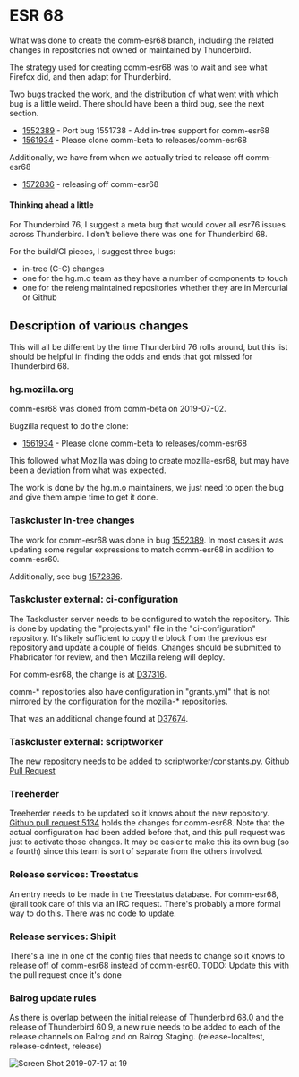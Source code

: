 ESR 68
================

What was done to create the comm-esr68 branch, including the related changes in repositories not owned or maintained by Thunderbird.

The strategy used for creating comm-esr68 was to wait and see what Firefox did, and then adapt for Thunderbird.

Two bugs tracked the work, and the distribution of what went with which bug is a little weird. There should have been a third bug, see the next section.

* [1552389](http://bugzil.la/1552389) - Port bug 1551738 - Add in-tree support for comm-esr68
* [1561934](http://bugzil.la/1561934) - Please clone comm-beta to releases/comm-esr68

Additionally, we have from when we actually tried to release off comm-esr68

* [1572836](http://bugzil.la/1572836) - releasing off comm-esr68

#### Thinking ahead a little

For Thunderbird 76, I suggest a meta bug that would cover all esr76 issues across Thunderbird. I don't believe there was one for Thunderbird 68.

For the build/CI pieces, I suggest three bugs:

* in-tree (C-C) changes
* one for the hg.m.o team as they have a number of components to touch
* one for the releng maintained repositories whether they are in Mercurial or Github

## Description of various changes

This will all be different by the time Thunderbird 76 rolls around, but this list should be helpful in finding the odds and ends that got missed for Thunderbird 68.

### hg.mozilla.org

comm-esr68 was cloned from comm-beta on 2019-07-02.

Bugzilla request to do the clone:

* [1561934](http://bugzil.la/1561934) - Please clone comm-beta to releases/comm-esr68

This followed what Mozilla was doing to create mozilla-esr68, but may have been a deviation from what was expected.

The work is done by the hg.m.o maintainers, we just need to open the bug and give them ample time to get it done.

### Taskcluster In-tree changes

The work for comm-esr68 was done in bug [1552389](http://bugzil.la/1552389). In most cases it was updating some regular expressions to match comm-esr68 in addition to comm-esr60.

Additionally, see bug [1572836](http://bugzil.la/1572836).

### Taskcluster external: ci-configuration

The Taskcluster server needs to be configured to watch the repository. This is done by updating the "projects.yml" file in the "ci-configuration" repository. It's likely sufficient to copy the block from the previous esr repository and update a couple of fields. Changes should be submitted to Phabricator for review, and then Mozilla releng will deploy.

For comm-esr68, the change is at [D37316](https://phabricator.services.mozilla.com/D37316).

comm-* repositories also have configuration in "grants.yml" that is not mirrored by the configuration for the mozilla-* repositories.

That was an additional change found at [D37674](https://phabricator.services.mozilla.com/D37674).

### Taskcluster external: scriptworker

The new repository needs to be added to scriptworker/constants.py.
[Github Pull Request](https://github.com/mozilla-releng/scriptworker/pull/364)

### Treeherder

Treeherder needs to be updated so it knows about the new repository. [Github pull request 5134](https://github.com/mozilla/treeherder/pull/5134) holds the changes for comm-esr68. Note that the actual configuration had been added before that, and this pull request was just to activate those changes.
It may be easier to make this its own bug (so a fourth) since this team is sort of separate from the others involved.

### Release services: Treestatus

An entry needs to be made in the Treestatus database. For comm-esr68, @rail took care of this via an IRC request. There's probably a more formal way to do this. There was no code to update.

### Release services: Shipit

There's a line in one of the config files that needs to change so it knows to release off of comm-esr68 instead of comm-esr60. TODO: Update this with the pull request once it's done

### Balrog update rules

As there is overlap between the initial release of Thunderbird 68.0 and the release of Thunderbird 60.9, a new rule needs to be added to each of the release channels on Balrog and on Balrog Staging. (release-localtest, release-cdntest, release)

![Screen Shot 2019-07-17 at 19](file://media/1138082525.png)




